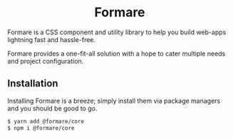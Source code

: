 <h1 align="center">Formare</h1>

Formare is a CSS component and utility library to help you build web-apps lightning fast and hassle-free.

Formare provides a one-fit-all solution with a hope to cater multiple needs and project configuration.

## Installation

Installing Formare is a breeze; simply install them via package managers and you should be good to go.

```bash
$ yarn add @formare/core
$ npm i @formare/core
```

